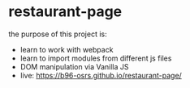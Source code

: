 # restaurant-page
the purpose of this project is:
- learn to work with webpack
- learn to import modules from different js files
- DOM manipulation via Vanilla JS
- live: https://b96-osrs.github.io/restaurant-page/
